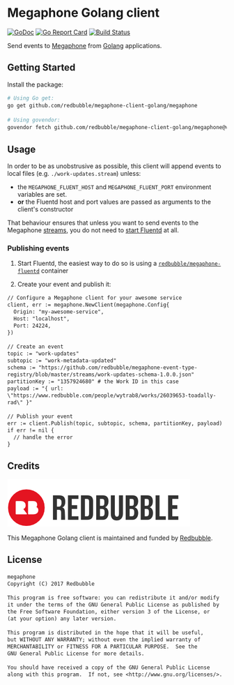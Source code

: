 # Megaphone Golang client

[![GoDoc](https://godoc.org/github.com/redbubble/megaphone-client-golang/megaphone?status.svg)](https://godoc.org/github.com/redbubble/megaphone-client-golang/megaphone)
[![Go Report Card](https://goreportcard.com/badge/github.com/redbubble/megaphone-client-golang/megaphone)](https://goreportcard.com/report/github.com/redbubble/megaphone-client-golang/megaphone)
[![Build Status](https://travis-ci.org/redbubble/megaphone-client-golang.svg?branch=master)](https://travis-ci.org/redbubble/megaphone-client-golang)

Send events to [Megaphone][megaphone] from [Golang][golang] applications.

[megaphone]: https://github.com/redbubble/megaphone
[golang]: https://golang.org/

## Getting Started

Install the package:

```bash
# Using Go get:
go get github.com/redbubble/megaphone-client-golang/megaphone

# Using govendor:
govendor fetch github.com/redbubble/megaphone-client-golang/megaphone@v1
```

## Usage

In order to be as unobstrusive as possible, this client will append events to local files (e.g. `./work-updates.stream`) unless:

* the `MEGAPHONE_FLUENT_HOST` and `MEGAPHONE_FLUENT_PORT` environment variables are set.
* **or** the Fluentd host and port values are passed as arguments to the client's constructor

That behaviour ensures that unless you want to send events to the Megaphone [streams][stream], you do not need to [start Fluentd][megaphone-fluentd] at all.

[stream]: https://github.com/redbubble/com/megaphone#stream
[megaphone-fluentd]: https://github.com/redbubble/megaphone-fluentd-container

### Publishing events

1. Start Fluentd, the easiest way to do so is using a [`redbubble/megaphone-fluentd`][megaphone-fluentd] container

1. Create your event and publish it:

```golang
// Configure a Megaphone client for your awesome service
client, err := megaphone.NewClient(megaphone.Config{
  Origin: "my-awesome-service",
  Host: "localhost",
  Port: 24224,
})

// Create an event
topic := "work-updates"
subtopic := "work-metadata-updated"
schema := "https://github.com/redbubble/megaphone-event-type-registry/blob/master/streams/work-updates-schema-1.0.0.json"
partitionKey := "1357924680" # the Work ID in this case
payload := "{ url: \"https://www.redbubble.com/people/wytrab8/works/26039653-toadally-rad\" }"

// Publish your event
err := client.Publish(topic, subtopic, schema, partitionKey, payload)
if err != nil {
  // handle the error
}
```

## Credits

[![](doc/redbubble.png)][redbubble]

This Megaphone Golang client is maintained and funded by [Redbubble][redbubble].

[redbubble]: https://www.redbubble.com

## License

    megaphone
    Copyright (C) 2017 Redbubble

    This program is free software: you can redistribute it and/or modify
    it under the terms of the GNU General Public License as published by
    the Free Software Foundation, either version 3 of the License, or
    (at your option) any later version.

    This program is distributed in the hope that it will be useful,
    but WITHOUT ANY WARRANTY; without even the implied warranty of
    MERCHANTABILITY or FITNESS FOR A PARTICULAR PURPOSE.  See the
    GNU General Public License for more details.

    You should have received a copy of the GNU General Public License
    along with this program.  If not, see <http://www.gnu.org/licenses/>.
